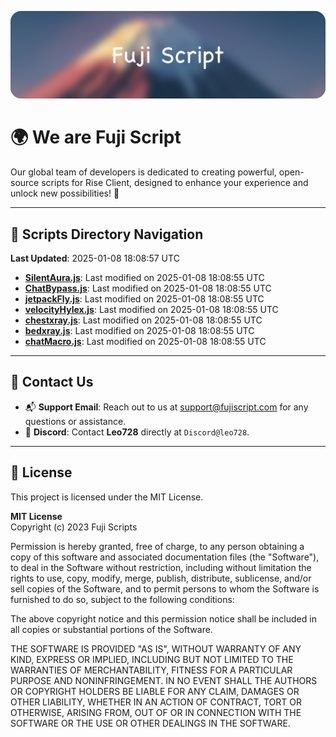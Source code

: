 ![Banner](.github/b.webp)

# 🌍 **We are Fuji Script**

Our global team of developers is dedicated to creating powerful, open-source scripts for Rise Client, designed to enhance your experience and unlock new possibilities! 🌟

---
<!-- SCRIPTS_NAVIGATION_START -->
## 📂 **Scripts Directory Navigation**

**Last Updated**: 2025-01-08 18:08:57 UTC

- **[SilentAura.js](scripts/SilentAura.js)**: Last modified on 2025-01-08 18:08:55 UTC
- **[ChatBypass.js](scripts/ChatBypass.js)**: Last modified on 2025-01-08 18:08:55 UTC
- **[jetpackFly.js](scripts/jetpackFly.js)**: Last modified on 2025-01-08 18:08:55 UTC
- **[velocityHylex.js](scripts/velocityHylex.js)**: Last modified on 2025-01-08 18:08:55 UTC
- **[chestxray.js](scripts/chestxray.js)**: Last modified on 2025-01-08 18:08:55 UTC
- **[bedxray.js](scripts/bedxray.js)**: Last modified on 2025-01-08 18:08:55 UTC
- **[chatMacro.js](scripts/chatMacro.js)**: Last modified on 2025-01-08 18:08:55 UTC

<!-- SCRIPTS_NAVIGATION_END -->

---

## 💬 **Contact Us**  
- 📬 **Support Email**: Reach out to us at [support@fujiscript.com](mailto:support@fujiscript.com) for any questions or assistance.  
- 💬 **Discord**: Contact **Leo728** directly at `Discord@leo728`.

---

## 📜 **License**

This project is licensed under the MIT License.  

**MIT License**  
Copyright (c) 2023 Fuji Scripts  

Permission is hereby granted, free of charge, to any person obtaining a copy of this software and associated documentation files (the "Software"), to deal in the Software without restriction, including without limitation the rights to use, copy, modify, merge, publish, distribute, sublicense, and/or sell copies of the Software, and to permit persons to whom the Software is furnished to do so, subject to the following conditions:  

The above copyright notice and this permission notice shall be included in all copies or substantial portions of the Software.  

THE SOFTWARE IS PROVIDED "AS IS", WITHOUT WARRANTY OF ANY KIND, EXPRESS OR IMPLIED, INCLUDING BUT NOT LIMITED TO THE WARRANTIES OF MERCHANTABILITY, FITNESS FOR A PARTICULAR PURPOSE AND NONINFRINGEMENT. IN NO EVENT SHALL THE AUTHORS OR COPYRIGHT HOLDERS BE LIABLE FOR ANY CLAIM, DAMAGES OR OTHER LIABILITY, WHETHER IN AN ACTION OF CONTRACT, TORT OR OTHERWISE, ARISING FROM, OUT OF OR IN CONNECTION WITH THE SOFTWARE OR THE USE OR OTHER DEALINGS IN THE SOFTWARE.  
